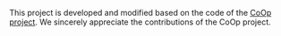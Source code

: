This project is developed and modified based on the code of the [CoOp project](https://github.com/KaiyangZhou/CoOp). We sincerely appreciate the contributions of the CoOp project.
